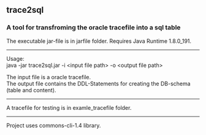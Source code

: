 ## trace2sql
### A tool for transfroming the oracle tracefile into a sql table  

The executable jar-file is in jarfile folder. 
Requires Java Runtime 1.8.0_191.  

---

Usage:  
java -jar trace2sql.jar -i \<input file path> -o \<output file path>

The input file is a oracle tracefile.  
The output file contains the DDL-Statements for creating the DB-schema (table and content).

---

A tracefile for testing is in examle_tracefile folder.

---

Project uses commons-cli-1.4 library.   



  
